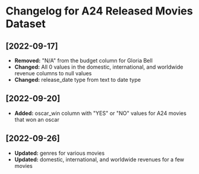 # Changelog for A24 Released Movies Dataset

## [2022-09-17]

- **Removed:** "N/A" from the budget column for Gloria Bell
- **Changed:** All 0 values in the domestic, international, and worldwide revenue columns to null values
- **Changed:** release_date type from text to date type

## [2022-09-20]

- **Added:** oscar_win column with "YES" or "NO" values for A24 movies that won an oscar

## [2022-09-26]

- **Updated:** genres for various movies
- **Updated:** domestic, international, and worldwide revenues for a few movies